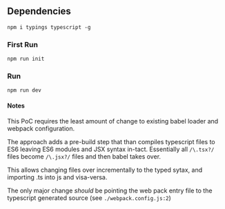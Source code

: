
## Dependencies

    npm i typings typescript -g

### First Run

    npm run init

### Run

    npm run dev


#### Notes

This PoC requires the least amount of change to existing babel loader and webpack configuration.

The approach adds a pre-build step that than compiles typescript files to ES6 leaving ES6 modules and JSX syntax in-tact. Essentially all `/\.tsx?/` files become `/\.jsx?/` files and then babel takes over.

This allows changing files over incrementally to the typed sytax, and importing .ts into js and visa-versa.

The only major change _should_ be pointing the web pack entry file to the typescript generated source (see `./webpack.config.js:2`)